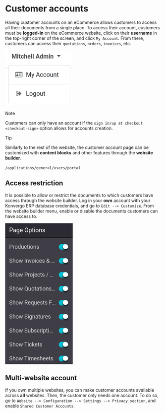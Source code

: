 # Customer accounts

Having customer accounts on an eCommerce allows customers to access all
their documents from a single place. To access their account, customers
must be **logged-in** on the eCommerce website, click on their
**username** in the top-right corner of the screen, and click
`My Account`. From there, customers can access their `quotations`,
`orders`, `invoices`, etc.

<img src="customer_accounts/account-log.png" class="align-center"
alt="Customer account log-in" />

> [!NOTE]
> Customers can only have an account if the
> `sign in/up at checkout <checkout-sign>` option allows for accounts
> creation.

> [!TIP]
> Similarly to the rest of the website, the customer account page can be
> customized with **content blocks** and other features through the
> **website builder**.

<div class="seealso">

`/applications/general/users/portal`

</div>

## Access restriction

It is possible to allow or restrict the documents to which customers
have access through the website builder. Log in your **own** account
with your Konvergo ERP database credentials, and go to `Edit --> Customize`.
From the website builder menu, enable or disable the documents customers
can have access to.

<img src="customer_accounts/account-documents.png" class="align-center"
alt="Documents to which customers have access to from their account" />

## Multi-website account

If you own multiple websites, you can make customer accounts available
across **all** websites. Then, the customer only needs one account. To
do so, go to `Website --> Configuration
--> Settings --> Privacy section`, and enable
`Shared Customer Accounts`.
